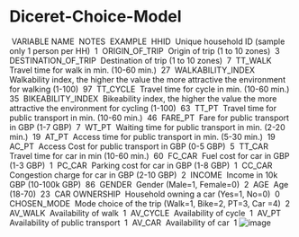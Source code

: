 # Diceret-Choice-Model
 VARIABLE NAME 	NOTES 	EXAMPLE 
HHID 	Unique household ID (sample only 1 person per HH) 	1 
ORIGIN_OF_TRIP 	Origin of trip (1 to 10 zones) 	3 
DESTINATION_OF_TRIP 	Destination of trip (1 to 10 zones) 	7 
TT_WALK 	Travel time for walk in min. (10-60 min.) 	27 
WALKABILITY_INDEX 	Walkability index, the higher the value the more attractive the environment for walking (1-100) 	97 
TT_CYCLE 	Travel time for cycle in min. (10-60 min.) 	35 
BIKEABILITY_INDEX 	Bikeability index, the higher the value the more attractive the environment for cycling (1-100) 	63 
TT_PT 	Travel time for public transport in min. (10-60 min.) 	46 
FARE_PT 	Fare for public transport in GBP (1-7 GBP) 	7 
WT_PT 	Waiting time for public transport in min. (2-20 min.) 	19 
AT_PT 	Access time for public transport in min. (5-30 min.) 	19 
AC_PT 	Access Cost for public transport in GBP (0-5 GBP) 	5 
TT_CAR 	Travel time for car in min (10-60 min.) 	60 
FC_CAR 	Fuel cost for car in GBP (1-3 GBP) 	1 
PC_CAR 	Parking cost for car in GBP (1-8 GBP) 	1 
CC_CAR 	Congestion charge for car in GBP (2-10 GBP) 	2 
INCOME 	Income in 10k GBP (10-100k GBP) 	86 
GENDER 	Gender (Male=1, Female=0) 	2 
AGE 	Age (18-70) 	23 
CAR OWNERSHIP 	Household owning a car (Yes=1, No=0) 	0 
CHOSEN_MODE 	Mode choice of the trip (Walk=1, Bike=2, PT=3, Car =4) 	2 
AV_WALK 	Availability of walk 	1 
AV_CYCLE 	Availability of cycle 	1 
AV_PT 	Availability of public transport 	1 
AV_CAR 	Availability of car 	1 ![image](https://github.com/CodeJohnw/Diceret-Choice-Model/assets/82873574/70fac275-5dcc-4b63-bbff-fcd842d69737)
